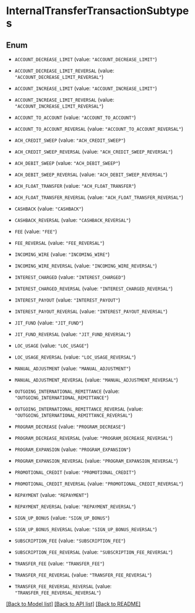 # InternalTransferTransactionSubtypes

## Enum


* `ACCOUNT_DECREASE_LIMIT` (value: `"ACCOUNT_DECREASE_LIMIT"`)

* `ACCOUNT_DECREASE_LIMIT_REVERSAL` (value: `"ACCOUNT_DECREASE_LIMIT_REVERSAL"`)

* `ACCOUNT_INCREASE_LIMIT` (value: `"ACCOUNT_INCREASE_LIMIT"`)

* `ACCOUNT_INCREASE_LIMIT_REVERSAL` (value: `"ACCOUNT_INCREASE_LIMIT_REVERSAL"`)

* `ACCOUNT_TO_ACCOUNT` (value: `"ACCOUNT_TO_ACCOUNT"`)

* `ACCOUNT_TO_ACCOUNT_REVERSAL` (value: `"ACCOUNT_TO_ACCOUNT_REVERSAL"`)

* `ACH_CREDIT_SWEEP` (value: `"ACH_CREDIT_SWEEP"`)

* `ACH_CREDIT_SWEEP_REVERSAL` (value: `"ACH_CREDIT_SWEEP_REVERSAL"`)

* `ACH_DEBIT_SWEEP` (value: `"ACH_DEBIT_SWEEP"`)

* `ACH_DEBIT_SWEEP_REVERSAL` (value: `"ACH_DEBIT_SWEEP_REVERSAL"`)

* `ACH_FLOAT_TRANSFER` (value: `"ACH_FLOAT_TRANSFER"`)

* `ACH_FLOAT_TRANSFER_REVERSAL` (value: `"ACH_FLOAT_TRANSFER_REVERSAL"`)

* `CASHBACK` (value: `"CASHBACK"`)

* `CASHBACK_REVERSAL` (value: `"CASHBACK_REVERSAL"`)

* `FEE` (value: `"FEE"`)

* `FEE_REVERSAL` (value: `"FEE_REVERSAL"`)

* `INCOMING_WIRE` (value: `"INCOMING_WIRE"`)

* `INCOMING_WIRE_REVERSAL` (value: `"INCOMING_WIRE_REVERSAL"`)

* `INTEREST_CHARGED` (value: `"INTEREST_CHARGED"`)

* `INTEREST_CHARGED_REVERSAL` (value: `"INTEREST_CHARGED_REVERSAL"`)

* `INTEREST_PAYOUT` (value: `"INTEREST_PAYOUT"`)

* `INTEREST_PAYOUT_REVERSAL` (value: `"INTEREST_PAYOUT_REVERSAL"`)

* `JIT_FUND` (value: `"JIT_FUND"`)

* `JIT_FUND_REVERSAL` (value: `"JIT_FUND_REVERSAL"`)

* `LOC_USAGE` (value: `"LOC_USAGE"`)

* `LOC_USAGE_REVERSAL` (value: `"LOC_USAGE_REVERSAL"`)

* `MANUAL_ADJUSTMENT` (value: `"MANUAL_ADJUSTMENT"`)

* `MANUAL_ADJUSTMENT_REVERSAL` (value: `"MANUAL_ADJUSTMENT_REVERSAL"`)

* `OUTGOING_INTERNATIONAL_REMITTANCE` (value: `"OUTGOING_INTERNATIONAL_REMITTANCE"`)

* `OUTGOING_INTERNATIONAL_REMITTANCE_REVERSAL` (value: `"OUTGOING_INTERNATIONAL_REMITTANCE_REVERSAL"`)

* `PROGRAM_DECREASE` (value: `"PROGRAM_DECREASE"`)

* `PROGRAM_DECREASE_REVERSAL` (value: `"PROGRAM_DECREASE_REVERSAL"`)

* `PROGRAM_EXPANSION` (value: `"PROGRAM_EXPANSION"`)

* `PROGRAM_EXPANSION_REVERSAL` (value: `"PROGRAM_EXPANSION_REVERSAL"`)

* `PROMOTIONAL_CREDIT` (value: `"PROMOTIONAL_CREDIT"`)

* `PROMOTIONAL_CREDIT_REVERSAL` (value: `"PROMOTIONAL_CREDIT_REVERSAL"`)

* `REPAYMENT` (value: `"REPAYMENT"`)

* `REPAYMENT_REVERSAL` (value: `"REPAYMENT_REVERSAL"`)

* `SIGN_UP_BONUS` (value: `"SIGN_UP_BONUS"`)

* `SIGN_UP_BONUS_REVERSAL` (value: `"SIGN_UP_BONUS_REVERSAL"`)

* `SUBSCRIPTION_FEE` (value: `"SUBSCRIPTION_FEE"`)

* `SUBSCRIPTION_FEE_REVERSAL` (value: `"SUBSCRIPTION_FEE_REVERSAL"`)

* `TRANSFER_FEE` (value: `"TRANSFER_FEE"`)

* `TRANSFER_FEE_REVERSAL` (value: `"TRANSFER_FEE_REVERSAL"`)

* `TRANSFER_FEE_REVERSAL_REVERSAL` (value: `"TRANSFER_FEE_REVERSAL_REVERSAL"`)


[[Back to Model list]](../README.md#documentation-for-models) [[Back to API list]](../README.md#documentation-for-api-endpoints) [[Back to README]](../README.md)


